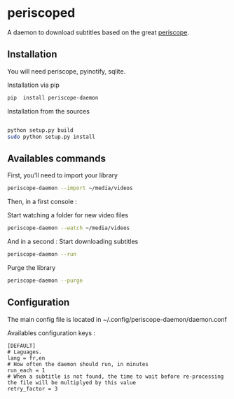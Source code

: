 periscoped
==========

A daemon to download subtitles based on the great [periscope](https://github.com/patrickdessalle/periscope).


Installation
-------------
You will need periscope,  pyinotify, sqlite.

Installation via pip
```sh
pip  install periscope-daemon
```


Installation from the sources
```sh

python setup.py build
sudo python setup.py install
```

Availables commands
-------------------
First, you'll need to import your library
```sh
periscope-daemon --import ~/media/videos
```

Then, in a first console :

Start watching a folder for new video files
```sh
periscope-daemon --watch ~/media/videos
```

And in a second :
Start downloading subtitles
```sh
periscope-daemon --run
```

Purge the library
```sh
periscope-daemon --purge
```

Configuration
-------------

The main config file is located in ~/.config/periscope-daemon/daemon.conf

Availables configuration keys :
```
[DEFAULT]
# Laguages.
lang = fr,en
# How often the daemon should run, in minutes
run_each = 1
# When a subtitle is not found, the time to wait before re-processing the file will be multiplyed by this value
retry_factor = 3
```
